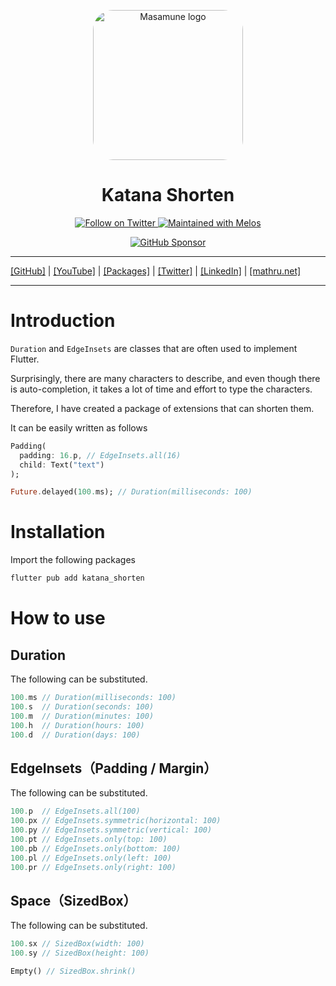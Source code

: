 <p align="center">
  <a href="https://mathru.net">
    <img width="240px" src="https://raw.githubusercontent.com/mathrunet/flutter_masamune/master/.github/images/icon.png" alt="Masamune logo" style="border-radius: 32px"s><br/>
  </a>
  <h1 align="center">Katana Shorten</h1>
</p>

<p align="center">
  <a href="https://twitter.com/mathru">
    <img src="https://img.shields.io/static/v1?label=Twitter&message=Follow&logo=Twitter&color=1DA1F2&link=https://twitter.com/mathru" alt="Follow on Twitter" />
  </a>
  <a href="https://github.com/invertase/melos">
    <img src="https://img.shields.io/static/v1?label=maintained%20with&message=melos&color=FF1493&link=https://github.com/invertase/melos" alt="Maintained with Melos" />
  </a>
</p>

<p align="center">
  <a href="https://github.com/sponsors/mathrunet"><img src="https://img.shields.io/static/v1?label=Sponsor&message=%E2%9D%A4&logo=GitHub&color=ff69b4&link=https://github.com/sponsors/mathrunet" alt="GitHub Sponsor" /></a>
</p>

---

[[GitHub]](https://github.com/mathrunet) | [[YouTube]](https://www.youtube.com/c/mathrunetchannel) | [[Packages]](https://pub.dev/publishers/mathru.net/packages) | [[Twitter]](https://twitter.com/mathru) | [[LinkedIn]](https://www.linkedin.com/in/mathrunet/) | [[mathru.net]](https://mathru.net)

---

# Introduction

`Duration` and `EdgeInsets` are classes that are often used to implement Flutter.

Surprisingly, there are many characters to describe, and even though there is auto-completion, it takes a lot of time and effort to type the characters.

Therefore, I have created a package of extensions that can shorten them.

It can be easily written as follows

```dart
Padding(
  padding: 16.p, // EdgeInsets.all(16)
  child: Text("text")
);

Future.delayed(100.ms); // Duration(milliseconds: 100)
```

# Installation

Import the following packages

```bash
flutter pub add katana_shorten
```

# How to use

## Duration

The following can be substituted.

```dart
100.ms // Duration(milliseconds: 100)
100.s  // Duration(seconds: 100)
100.m  // Duration(minutes: 100)
100.h  // Duration(hours: 100)
100.d  // Duration(days: 100)
```

## EdgeInsets（Padding / Margin）

The following can be substituted.

```dart
100.p  // EdgeInsets.all(100)
100.px // EdgeInsets.symmetric(horizontal: 100)
100.py // EdgeInsets.symmetric(vertical: 100)
100.pt // EdgeInsets.only(top: 100)
100.pb // EdgeInsets.only(bottom: 100)
100.pl // EdgeInsets.only(left: 100)
100.pr // EdgeInsets.only(right: 100)
```

## Space（SizedBox）

The following can be substituted.

```dart
100.sx // SizedBox(width: 100)
100.sy // SizedBox(height: 100)

Empty() // SizedBox.shrink()
```